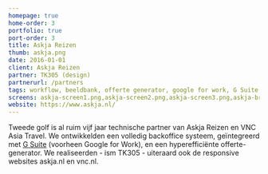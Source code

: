 ```yaml
---
homepage: true
home-order: 3
portfolio: true
port-order: 3
title: Askja Reizen
thumb: askja.png
date: 2016-01-01
client: Askja Reizen
partner: TK305 (design)
partnerurl: /partners
tags: workflow, beeldbank, offerte generator, google for work, G Suite
screens: askja-screen1.png,askja-screen2.png,askja-screen3.png,askja-brochure.png,askja-offerte.png,askja-browse-beeldbank3.png
website: https://www.askja.nl/
---
```

Tweede golf is al ruim vijf jaar technische partner van Askja Reizen en VNC Asia Travel. We ontwikkelden een volledig backoffice systeem, geïntegreerd met [G Suite](/g-suite/) (voorheen Google for Work), en een hyperefficiënte offerte-generator. We realiseerden - ism TK305 - uiteraard ook de responsive websites askja.nl en vnc.nl.
